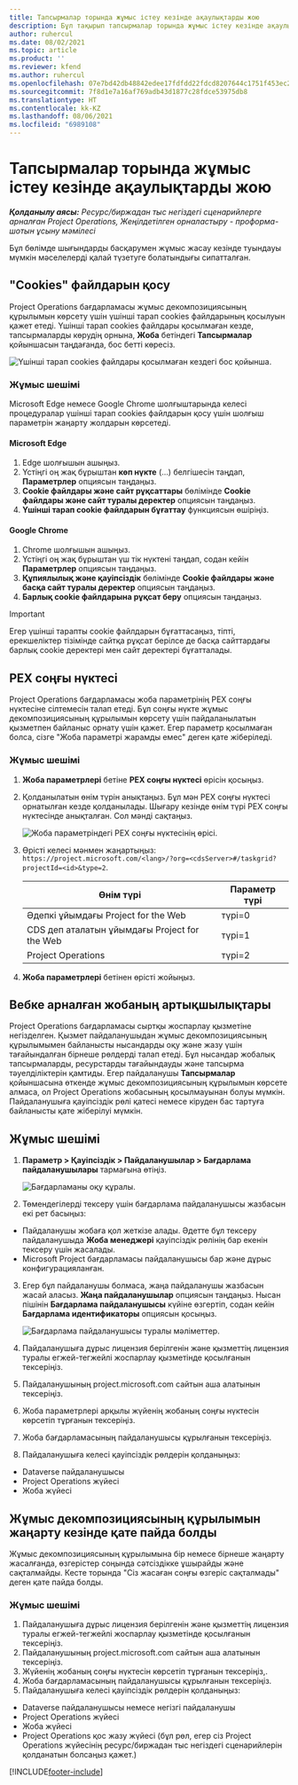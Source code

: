 ```yaml
---
title: Тапсырмалар торында жұмыс істеу кезінде ақаулықтарды жою
description: Бұл тақырып тапсырмалар торында жұмыс істеу кезінде ақаулықтарды жою туралы қажетті ақпаратты ұсынады.
author: ruhercul
ms.date: 08/02/2021
ms.topic: article
ms.product: ''
ms.reviewer: kfend
ms.author: ruhercul
ms.openlocfilehash: 07e7bd42db48842edee17fdfdd22fdcd8207644c1751f453ec29c3194aac625e
ms.sourcegitcommit: 7f8d1e7a16af769adb43d1877c28fdce53975db8
ms.translationtype: HT
ms.contentlocale: kk-KZ
ms.lasthandoff: 08/06/2021
ms.locfileid: "6989108"
---
```

# <a name="troubleshoot-working-in-the-task-grid"></a>Тапсырмалар торында жұмыс істеу кезінде ақаулықтарды жою 

_**Қолданылу аясы:** Ресурс/биржадан тыс негіздегі сценарийлерге арналған Project Operations, Жеңілдетілген орналастыру - проформа-шотын ұсыну мәмілесі_

Бұл бөлімде шығындарды басқарумен жұмыс жасау кезінде туындауы мүмкін мәселелерді қалай түзетуге болатындығы сипатталған.

## <a name="enable-cookies"></a>"Cookies" файлдарын қосу

Project Operations бағдарламасы жұмыс декомпозициясының құрылымын көрсету үшін үшінші тарап cookies файлдарының қосылуын қажет етеді. Үшінші тарап cookies файлдары қосылмаған кезде, тапсырмаларды көрудің орнына, **Жоба** бетіндегі **Тапсырмалар** қойыншасын таңдағанда, бос бетті көресіз.

![Үшінші тарап cookies файлдары қосылмаған кездегі бос қойынша.](media/blankschedule.png)


### <a name="workaround"></a>Жұмыс шешімі
Microsoft Edge немесе Google Chrome шолғыштарында келесі процедуралар үшінші тарап cookies файлдарын қосу үшін шолғыш параметрін жаңарту жолдарын көрсетеді.

#### <a name="microsoft-edge"></a>Microsoft Edge

1. Edge шолғышын ашыңыз.
2. Үстіңгі оң жақ бұрыштан **көп нүкте** (…) белгішесін таңдап, **Параметрлер** опциясын таңдаңыз.
3. **Cookie файлдары және сайт рұқсаттары** бөлімінде **Cookie файлдары және сайт туралы деректер** опциясын таңдаңыз.
4. **Үшінші тарап cookie файлдарын бұғаттау** функциясын өшіріңіз.

#### <a name="google-chrome"></a>Google Chrome

1. Chrome шолғышын ашыңыз.
2. Үстіңгі оң жақ бұрыштан үш тік нүктені таңдап, содан кейін **Параметрлер** опциясын таңдаңыз.
3. **Құпиялылық және қауіпсіздік** бөлімінде **Cookie файлдары және басқа сайт туралы деректер** опциясын таңдаңыз.
4. **Барлық cookie файлдарына рұқсат беру** опциясын таңдаңыз.

> [!IMPORTANT]
> Егер үшінші тарапты cookie файлдарын бұғаттасаңыз, тіпті, ерекшеліктер тізімінде сайтқа рұқсат берілсе де басқа сайттардағы барлық cookie деректері мен сайт деректері бұғатталады.

## <a name="pex-endpoint"></a>PEX соңғы нүктесі

Project Operations бағдарламасы жоба параметрінің PEX соңғы нүктесіне сілтемесін талап етеді. Бұл соңғы нүкте жұмыс декомпозициясының құрылымын көрсету үшін пайдаланылатын қызметпен байланыс орнату үшін қажет. Егер параметр қосылмаған болса, сізге "Жоба параметрі жарамды емес" деген қате жіберіледі. 

### <a name="workaround"></a>Жұмыс шешімі

1. **Жоба параметрлері** бетіне **PEX соңғы нүктесі** өрісін қосыңыз.
2. Қолданылатын өнім түрін анықтаңыз. Бұл мән PEX соңғы нүктесі орнатылған кезде қолданылады. Шығару кезінде өнім түрі PEX соңғы нүктесінде анықталған. Сол мәнді сақтаңыз. 
   
    ![Жоба параметріндегі PEX соңғы нүктесінің өрісі.](media/pex-endpoint.png)

3. Өрісті келесі мәнмен жаңартыңыз: `https://project.microsoft.com/<lang>/?org=<cdsServer>#/taskgrid?projectId=<id>&type=2`.

   
   | Өнім түрі                         | Параметр түрі |
   |--------------------------------------|----------------|
   | Әдепкі ұйымдағы Project for the Web   | түрі=0         |
   | CDS деп аталатын ұйымдағы Project for the Web | түрі=1         |
   | Project Operations                   | түрі=2         |
   
4. **Жоба параметрлері** бетінен өрісті жойыңыз.

## <a name="privileges-for-project-for-the-web"></a>Вебке арналған жобаның артықшылықтары

Project Operations бағдарламасы сыртқы жоспарлау қызметіне негізделген. Қызмет пайдаланушыдан жұмыс декомпозициясының құрылымымен байланысты нысандарды оқу және жазу үшін тағайындалған бірнеше рөлдерді талап етеді. Бұл нысандар жобалық тапсырмаларды, ресурстарды тағайындауды және тапсырма тәуелділіктерін қамтиды. Егер пайдаланушы **Тапсырмалар** қойыншасына өткенде жұмыс декомпозициясының құрылымын көрсете алмаса, ол Project Operations жобасының қосылмауынан болуы мүмкін. Пайдаланушыға қауіпсіздік рөлі қатесі немесе кіруден бас тартуға байланысты қате жіберілуі мүмкін.


## <a name="workaround"></a>Жұмыс шешімі

1. **Параметр > Қауіпсіздік > Пайдаланушылар > Бағдарлама пайдаланушылары** тармағына өтіңіз.  

   ![Бағдарламаны оқу құралы.](media/applicationuser.jpg)
   
2. Төмендегілерді тексеру үшін бағдарлама пайдаланушысы жазбасын екі рет басыңыз:

 - Пайдаланушы жобаға қол жеткізе алады. Әдетте бұл тексеру пайдаланушыда **Жоба менеджері** қауіпсіздік рөлінің бар екенін тексеру үшін жасалады.
 - Microsoft Project бағдарламасы пайдаланушысы бар және дұрыс конфигурацияланған.
 
3. Егер бұл пайдаланушы болмаса, жаңа пайдаланушы жазбасын жасай аласыз. **Жаңа пайдаланушылар** опциясын таңдаңыз. Нысан пішінін **Бағдарлама пайдаланушысы** күйіне өзгертіп, содан кейін **Бағдарлама идентификаторы** опциясын қосыңыз.

   ![Бағдарлама пайдаланушысы туралы мәліметтер.](media/applicationuserdetails.jpg)

4. Пайдаланушыға дұрыс лицензия берілгенін және қызметтің лицензия туралы егжей-тегжейлі жоспарлау қызметінде қосылғанын тексеріңіз.
5. Пайдаланушының project.microsoft.com сайтын аша алатынын тексеріңіз.
6. Жоба параметрлері арқылы жүйенің жобаның соңғы нүктесін көрсетіп тұрғанын тексеріңіз.
7. Жоба бағдарламасының пайдаланушысы құрылғанын тексеріңіз.
8. Пайдаланушыға келесі қауіпсіздік рөлдерін қолданыңыз:

  - Dataverse пайдаланушысы
  - Project Operations жүйесі
  - Жоба жүйесі

## <a name="error-when-updating-the-work-breakdown-structure"></a>Жұмыс декомпозициясының құрылымын жаңарту кезінде қате пайда болды

Жұмыс декомпозициясының құрылымына бір немесе бірнеше жаңарту жасалғанда, өзгерістер соңында сәтсіздікке ұшырайды және сақталмайды. Кесте торында "Сіз жасаған соңғы өзгеріс сақталмады" деген қате пайда болды.

### <a name="workaround"></a>Жұмыс шешімі

1. Пайдаланушыға дұрыс лицензия берілгенін және қызметтің лицензия туралы егжей-тегжейлі жоспарлау қызметінде қосылғанын тексеріңіз.
2. Пайдаланушының project.microsoft.com сайтын аша алатынын тексеріңіз.
3. Жүйенің жобаның соңғы нүктесін көрсетіп тұрғанын тексеріңіз,.
4. Жоба бағдарламасының пайдаланушысы құрылғанын тексеріңіз.
5. Пайдаланушыға келесі қауіпсіздік рөлдерін қолданыңыз:
  
  - Dataverse пайдаланушысы немесе негізгі пайдаланушы
  - Project Operations жүйесі
  - Жоба жүйесі
  - Project Operations қос жазу жүйесі (бұл рөл, егер сіз Project Operations жүйесінің ресурс/биржадан тыс негіздегі сценарийлерін қолданатын болсаңыз қажет.)


[!INCLUDE[footer-include](../includes/footer-banner.md)]
